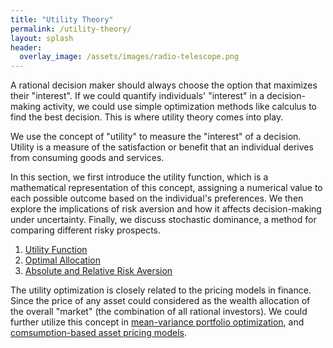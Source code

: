 ```yaml
---
title: "Utility Theory"
permalink: /utility-theory/
layout: splash
header:
  overlay_image: /assets/images/radio-telescope.png
---
```


A rational decision maker should always choose the option that maximizes their "interest". If we could quantify individuals' "interest" in a decision-making activity, we could use simple optimization methods like calculus to find the best decision. This is where utility theory comes into play.

We use the concept of "utility" to measure the "interest" of a decision. Utility is a measure of the satisfaction or benefit that an individual derives from consuming goods and services. 

In this section, we first introduce the utility function, which is a mathematical representation of this concept, assigning a numerical value to each possible outcome based on the individual's preferences. We then explore the implications of risk aversion and how it affects decision-making under uncertainty. Finally, we discuss stochastic dominance, a method for comparing different risky prospects.

1. [Utility Function](https://bagelquant.com/utility-theory/utility-function)
2. [Optimal Allocation](https://bagelquant.com/utility-theory/optimal-allocation)
3. [Absolute and Relative Risk Aversion](https://bagelquant.com/utility-theory/absolute-and-relative-risk-aversion)

The utility optimization is closely related to the pricing models in finance. Since the price of any asset could considered as the wealth allocation of the overall "market" (the combination of all rational investors). We could further utilize this concept in [mean-variance portfolio optimization](https://bagelquant.com/mean-variance), and [comsumption-based asset pricing models](https://bagelquant.com/comsumption-based-pricing).
